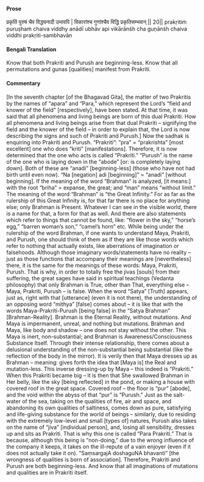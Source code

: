 #### Prose 

प्रकृतिं पुरुषं चैव विद्ध्यनादी उभावपि |
विकारांश्च गुणांश्चैव विद्धि प्रकृतिसम्भवान् || 20||
prakṛitiṁ puruṣhaṁ chaiva viddhy anādī ubhāv api
vikārānśh cha guṇānśh chaiva viddhi prakṛiti-sambhavān

 #### Bengali Translation 

Know that both Prakriti and Purush are beginning-less. Know that all permutations and gunas [qualities] manifest from Prakriti.

 #### Commentary 

[In the seventh chapter [of the Bhagavad Gita], the matter of two Prakritis by the names of “apara” and “Para,” which represent the Lord’s “field and knower of the field” [respectively], have been stated. At that time, it was said that all phenomena and living beings are born of this dual Prakriti. How all phenomena and living beings arise from that dual Prakriti –  signifying the field and the knower of the field – in order to explain that, the Lord is now describing the signs and such of Prakriti and Purush.]
Now the sadhak is enquiring into Prakriti and Purush. “Prakriti”: “pra” = “prakrishta” [most excellent] one who does “kriti” [manifestations]. Therefore, it is now determined that the one who acts is called “Prakriti.” “Purush” is the name of the one who is laying down in the “abode” [or: is completely laying down]. Both of these are “anadi” [beginning-less] (those who have not had birth until even now). “Na [negation] adi [beginning]” = “anadi” [without beginning]. If the meaning of the word “Brahman” is analyzed, [it means:] with the root “briha” = expanse, the great; and “man” means “without limit.” The meaning of the word “Brahman” is “the Great Infinity.” For as far as the rulership of this Great Infinity is, for that far there is no place for anything else; only Brahman is Present. Whatever I can see in the visible world, there is a name for that, a form for that as well. And there are also statements which refer to things that cannot be found, like: “flower in the sky,” “horse’s egg,”  “barren woman’s son,” “camel’s horn” etc. While being under the rulership of the word Brahman, if one wants to understand Maya, Prakriti, and Purush, one should think of them as if they are like those words which refer to nothing that actually exists, like aberrations of imagination or falsehoods. Although those imaginary words/statements have no reality – just as those functions that accompany their meanings are [nevertheless] there, it is the same for the meanings of these words: Maya, Prakriti, Purush. That is why, in order to totally free the jivas [souls] from their suffering, the great sages have said in spiritual teachings (Vedanta philosophy) that only Brahman is True, other than That, everything else – Maya, Prakriti, Purush – is false. When the word “Satya” [Truth] appears, just as, right with that [utterance] (even it is not there), the understanding of an opposing word “mithya” [false] comes about – it is like that with the words Maya-Prakriti-Purush [being false] in the “Satya Brahman” [Brahman-Reality]. Brahman is the Eternal Reality, without mutations. And Maya is impermanent, unreal, and nothing but mutations. Brahman and Maya, like body and shadow – one does not stay without the other. This Maya is inert, non-substantial; and Brahman is Awareness/Consciousness Substance Itself. Through their intense relationship, there comes about a delusional understanding of the non-substantial being substantial (like the reflection of the body in the mirror). It is verily then that Maya dresses up as Brahman – meaning: gives forth the idea that [Maya is] the Real and mutation-less. This inverse dressing-up by Maya – this indeed is “Prakriti.” When this Prakriti became big – it is then that She swallowed Brahman in Her belly, like the sky [being reflected] in the pond, or making a house with covered roof in the great space. Covered roof – the floor is “pur” [abode], and the void within the abyss of that “pur” is “Purush.” Just as the salt-water of the sea, taking on the qualities of fire, air and space, and abandoning its own qualities of saltiness, comes down as pure, satisfying and life-giving substance for the world of beings – similarly, due to residing with the extremely low-level and small [types of] natures, Purush also takes on the name of “jiva” [individual person], and, losing all sensibility, dresses up and sits as Prakriti. That is why this one is called “Para Prakriti.” That is because, although this being is “non-doing,” due to the wrong influence of the company it keeps, it takes on the ill-repute of a vain enjoyer (even if it does not actually take it on). “SaṃsargajA doshaguNA bhavanti” [the wrongness of qualities is born of association]. Therefore, Prakriti and Purush are both beginning-less. And know that all imaginations of mutations and qualities are in Prakriti itself. 